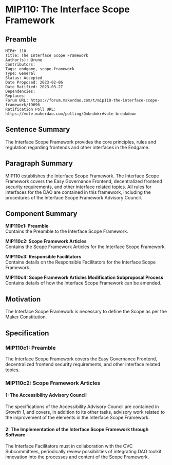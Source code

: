 # MIP110: The Interface Scope Framework

## Preamble
```
MIP#: 110
Title: The Interface Scope Framework
Author(s): @rune
Contributors:
Tags: endgame, scope-framework
Type: General
Status: Accepted
Date Proposed: 2023-02-06
Date Ratified: 2023-03-27
Dependencies:
Replaces:
Forum URL: https://forum.makerdao.com/t/mip110-the-interface-scope-framework/19696
Ratification Poll URL: https://vote.makerdao.com/polling/Qmbndmkr#vote-breakdown
```

## Sentence Summary

The Interface Scope Framework provides the core principles, rules and regulation regarding frontends and other interfaces in the Endgame.

## Paragraph Summary

MIP110 establishes the Interface Scope Framework. The Interface Scope Framework covers the Easy Governance Frontend, decentralized frontend security requirements, and other interface related topics. All rules for interfaces for the DAO are contained in this framework, including the procedures of the Interface Scope Framework Advisory Council.

## Component Summary

**MIP110c1: Preamble**  
Contains the Preamble to the Interface Scope Framework.

**MIP110c2: Scope Framework Articles**  
Contains the Scope Framework Articles for the Interface Scope Framework.

**MIP110c3: Responsible Facilitators**  
Contains details on the Responsible Facilitators for the Interface Scope Framework.

**MIP110c4: Scope Framework Articles Modification Subproposal Process**  
Contains details of how the Interface Scope Framework can be amended.

## Motivation

The Interface Scope Framework is necessary to define the Scope as per the Maker Constitution.

## Specification

### MIP110c1: Preamble

The Interface Scope Framework covers the Easy Governance Frontend, decentralized frontend security requirements, and other interface related topics.

### MIP110c2: Scope Framework Articles

#### 1: The Accessibility Advisory Council

The specifications of the Accessibility Advisory Council are contained in *Growth 1*, and covers, in addition to its other tasks, advisory work related to the improvement of the elements in the Interface Scope Framework.

#### 2: The Implementation of the Interface Scope Framework through Software

The Interface Facilitators must in collaboration with the CVC Subcommittees, periodically review possibilities of integrating DAO toolkit innovation into the processes and content of the Scope Framework.
